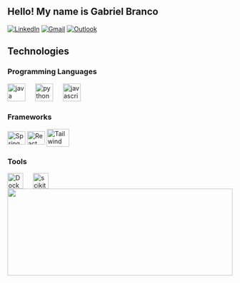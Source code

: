 ## Hello! My name is Gabriel Branco
[![LinkedIn](https://img.shields.io/badge/-LinkedIn-0077B5?style=flat-square&logo=linkedin&logoColor=white)](https://www.linkedin.com/in/gabriel-moreira-branco-b4a444187)
[![Gmail](https://img.shields.io/badge/-Gmail-0077B5?style=flat-square&logo=gmail&logoColor=white)](mailto:gabriel01022227@gmail.com)
[![Outlook](https://img.shields.io/badge/-Outlook-0077B5?style=flat-square&logo=microsoft-outlook&logoColor=white)](mailto:gabriel01022227@hotmail.com)
## Technologies

<div style="flex-basis: 48%;">
  <h3>Programming Languages</h3>
  <img src="https://cdn.jsdelivr.net/gh/devicons/devicon@latest/icons/java/java-original.svg" height="40" alt="java Logo" />
  <img width="14" />
  <img src="https://cdn.jsdelivr.net/gh/devicons/devicon/icons/python/python-original.svg" height="40" alt="python Logo"  />
  <img width="14" />
  <img src="https://cdn.jsdelivr.net/gh/devicons/devicon/icons/javascript/javascript-original.svg" height="40" alt="javascript Logo"  />
       
</div>

<div style="flex-basis: 48%;">
  <h3>Frameworks</h3>
  <img align="center" alt="Spring Logo" height="30" width="40" src="https://cdn.jsdelivr.net/gh/devicons/devicon@latest/icons/spring/spring-original.svg"/>
  <img align="center" alt="React Logo" height="30" width="40" src="https://upload.wikimedia.org/wikipedia/commons/a/a7/React-icon.svg">  
  <img align="center" alt="Tailwind Logo" height="40" width="50" src="https://upload.wikimedia.org/wikipedia/commons/archive/d/d5/20230715030041%21Tailwind_CSS_Logo.svg">
</div>

<div style="flex-basis: 48%;">
  <h3>Tools</h3>
  <img src="https://cdn.jsdelivr.net/gh/devicons/devicon@latest/icons/git/git-original.svg" align="center" alt="Docker" height="35" width="35" />
  <img width="14" />
  <img src="https://cdn.worldvectorlogo.com/logos/docker-4.svg" alt="scikit_learn" align="center" alt="Docker" height="35" width="35" />
  <img width="14" />
</div>

<div>
  <img align="center" width="100%" height="195px" src="https://github-readme-stats.vercel.app/api/top-langs/?username=Gabriel-M-Branco&layout=compact&hide_border=true&custom_title=Linguagens+mais+usadas&title_color=58A6FF&text_color=c9d1d9&bg_color=0d1117"/>
</div>
